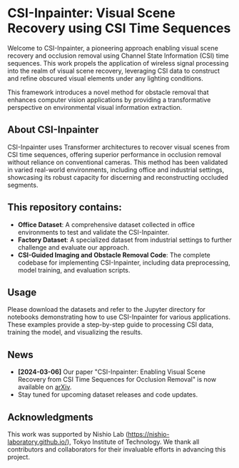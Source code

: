 # CSI-Inpainter: Visual Scene Recovery using CSI Time Sequences

Welcome to CSI-Inpainter, a pioneering approach enabling visual scene recovery and occlusion removal using Channel State Information (CSI) time sequences. This work propels the application of wireless signal processing into the realm of visual scene recovery, leveraging CSI data to construct and refine obscured visual elements under any lighting conditions.

This framework introduces a novel method for obstacle removal that enhances computer vision applications by providing a transformative perspective on environmental visual information extraction.



## About CSI-Inpainter

CSI-Inpainter uses Transformer architectures to recover visual scenes from CSI time sequences, offering superior performance in occlusion removal without reliance on conventional cameras. This method has been validated in varied real-world environments, including office and industrial settings, showcasing its robust capacity for discerning and reconstructing occluded segments.


## This repository contains:

- **Office Dataset**: A comprehensive dataset collected in office environments to test and validate the CSI-Inpainter.
- **Factory Dataset**: A specialized dataset from industrial settings to further challenge and evaluate our approach.
- **CSI-Guided Imaging and Obstacle Removal Code**: The complete codebase for implementing CSI-Inpainter, including data preprocessing, model training, and evaluation scripts.


## Usage

Please download the datasets and refer to the Jupyter directory for notebooks demonstrating how to use CSI-Inpainter for various applications. These examples provide a step-by-step guide to processing CSI data, training the model, and visualizing the results.


## News

- **[2024-03-06]** Our paper "CSI-Inpainter: Enabling Visual Scene Recovery from CSI Time Sequences for Occlusion Removal" is now available on [arXiv](https://arxiv.org/abs/2305.05385v3).
- Stay tuned for upcoming dataset releases and code updates.


## Acknowledgments
This work was supported by Nishio Lab (https://nishio-laboratory.github.io/), Tokyo Institute of Technology. We thank all contributors and collaborators for their invaluable efforts in advancing this project.

